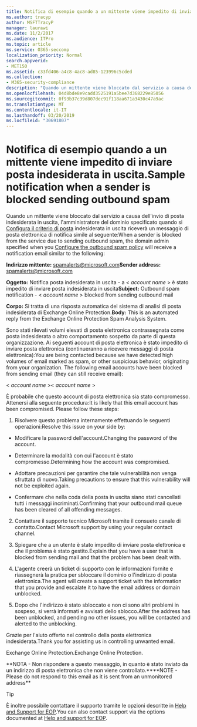 ```yaml
---
title: Notifica di esempio quando a un mittente viene impedito di inviare posta indesiderata in uscita.
ms.author: tracyp
author: MSFTTracyP
manager: laurawi
ms.date: 11/2/2017
ms.audience: ITPro
ms.topic: article
ms.service: O365-seccomp
localization_priority: Normal
search.appverid:
- MET150
ms.assetid: c33fd406-a4c8-4ac8-ad85-123996c5cded
ms.collection:
- M365-security-compliance
description: "Quando un mittente viene bloccato dal servizio a causa dell'invio di posta indesiderata in uscita, l'amministratore del dominio specificato quando si configura il criterio di posta indesiderata in uscita riceverà un messaggio di posta elettronica di notifica simile al seguente:"
ms.openlocfilehash: 04d8bde8e9cadd3525191a5bee7d368229e85056
ms.sourcegitcommit: 0f93b37c39d807dec91f118aa671a3430c47a9ac
ms.translationtype: MT
ms.contentlocale: it-IT
ms.lasthandoff: 03/20/2019
ms.locfileid: "30691807"
---
```

# <a name="sample-notification-when-a-sender-is-blocked-sending-outbound-spam"></a><span data-ttu-id="de896-103">Notifica di esempio quando a un mittente viene impedito di inviare posta indesiderata in uscita.</span><span class="sxs-lookup"><span data-stu-id="de896-103">Sample notification when a sender is blocked sending outbound spam</span></span>

<span data-ttu-id="de896-104">Quando un mittente viene bloccato dal servizio a causa dell'invio di posta indesiderata in uscita, l'amministratore del dominio specificato quando si [Configura il criterio di posta](configure-the-outbound-spam-policy.md) indesiderata in uscita riceverà un messaggio di posta elettronica di notifica simile al seguente:</span><span class="sxs-lookup"><span data-stu-id="de896-104">When a sender is blocked from the service due to sending outbound spam, the domain admin specified when you [Configure the outbound spam policy](configure-the-outbound-spam-policy.md) will receive a notification email similar to the following:</span></span> 
  
 <span data-ttu-id="de896-105">**Indirizzo mittente:** spamalerts@microsoft.com</span><span class="sxs-lookup"><span data-stu-id="de896-105">**Sender address:** spamalerts@microsoft.com</span></span> 
  
 <span data-ttu-id="de896-106">**Oggetto:** Notifica posta indesiderata in uscita - a \<  *account name*  \> è stato impedito di inviare posta indesiderata in uscita</span><span class="sxs-lookup"><span data-stu-id="de896-106">**Subject:** Outbound spam notification - \<  *account name*  \> blocked from sending outbound mail</span></span> 
  
 <span data-ttu-id="de896-107">**Corpo:** Si tratta di una risposta automatica del sistema di analisi di posta indesiderata di Exchange Online Protection.</span><span class="sxs-lookup"><span data-stu-id="de896-107">**Body:** This is an automated reply from the Exchange Online Protection Spam Analysis System.</span></span> 
  
<span data-ttu-id="de896-p101">Sono stati rilevati volumi elevati di posta elettronica contrassegnata come posta indesiderata o altro comportamento sospetto da parte di questa organizzazione. Ai seguenti account di posta elettronica è stato impedito di inviare posta elettronica (continueranno a ricevere messaggi di posta elettronica):</span><span class="sxs-lookup"><span data-stu-id="de896-p101">You are being contacted because we have detected high volumes of email marked as spam, or other suspicious behavior, originating from your organization. The following email accounts have been blocked from sending email (they can still receive email):</span></span>
  
<span data-ttu-id="de896-110">\< *account name*  \></span><span class="sxs-lookup"><span data-stu-id="de896-110">\< *account name*  \></span></span> 
  
<span data-ttu-id="de896-p102">È probabile che questo account di posta elettronica sia stato compromesso. Attenersi alla seguente procedura:</span><span class="sxs-lookup"><span data-stu-id="de896-p102">It is likely that this email account has been compromised. Please follow these steps:</span></span>
  
1. <span data-ttu-id="de896-113">Risolvere questo problema internamente effettuando le seguenti operazioni:</span><span class="sxs-lookup"><span data-stu-id="de896-113">Resolve this issue on your side by:</span></span>
    
  - <span data-ttu-id="de896-114">Modificare la password dell'account.</span><span class="sxs-lookup"><span data-stu-id="de896-114">Changing the password of the account.</span></span>
    
  - <span data-ttu-id="de896-115">Determinare la modalità con cui l'account è stato compromesso.</span><span class="sxs-lookup"><span data-stu-id="de896-115">Determining how the account was compromised.</span></span>
    
  - <span data-ttu-id="de896-116">Adottare precauzioni per garantire che tale vulnerabilità non venga sfruttata di nuovo.</span><span class="sxs-lookup"><span data-stu-id="de896-116">Taking precautions to ensure that this vulnerability will not be exploited again.</span></span>
    
  - <span data-ttu-id="de896-117">Confermare che nella coda della posta in uscita siano stati cancellati tutti i messaggi incriminati.</span><span class="sxs-lookup"><span data-stu-id="de896-117">Confirming that your outbound mail queue has been cleared of all offending messages.</span></span>
    
2. <span data-ttu-id="de896-118">Contattare il supporto tecnico Microsoft tramite il consueto canale di contatto.</span><span class="sxs-lookup"><span data-stu-id="de896-118">Contact Microsoft support by using your regular contact channel.</span></span>
    
3. <span data-ttu-id="de896-119">Spiegare che a un utente è stato impedito di inviare posta elettronica e che il problema è stato gestito.</span><span class="sxs-lookup"><span data-stu-id="de896-119">Explain that you have a user that is blocked from sending mail and that the problem has been dealt with.</span></span>
    
4. <span data-ttu-id="de896-120">L'agente creerà un ticket di supporto con le informazioni fornite e riassegnerà la pratica per sbloccare il dominio o l'indirizzo di posta elettronica.</span><span class="sxs-lookup"><span data-stu-id="de896-120">The agent will create a support ticket with the information that you provide and escalate it to have the email address or domain unblocked.</span></span>
    
5. <span data-ttu-id="de896-121">Dopo che l'indirizzo è stato sbloccato e non ci sono altri problemi in sospeso, si verrà informati e avvisati dello sblocco.</span><span class="sxs-lookup"><span data-stu-id="de896-121">After the address has been unblocked, and pending no other issues, you will be contacted and alerted to the unblocking.</span></span>
    
<span data-ttu-id="de896-122">Grazie per l'aiuto offerto nel controllo della posta elettronica indesiderata.</span><span class="sxs-lookup"><span data-stu-id="de896-122">Thank you for assisting us in controlling unwanted email.</span></span>
  
<span data-ttu-id="de896-123">Exchange Online Protection.</span><span class="sxs-lookup"><span data-stu-id="de896-123">Exchange Online Protection.</span></span>
  
<span data-ttu-id="de896-124">\*\*NOTA - Non rispondere a questo messaggio, in quanto è stato inviato da un indirizzo di posta elettronica che non viene controllato.\*\*</span><span class="sxs-lookup"><span data-stu-id="de896-124">\*\*NOTE - Please do not respond to this email as it is sent from an unmonitored address\*\*</span></span>
  
> [!TIP]
> <span data-ttu-id="de896-125">È inoltre possibile contattare il supporto tramite le opzioni descritte in [Help and Support for EOP](eop/help-and-support-for-eop.md).</span><span class="sxs-lookup"><span data-stu-id="de896-125">You can also contact support via the options documented at [Help and support for EOP](eop/help-and-support-for-eop.md).</span></span> 
  

